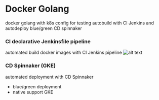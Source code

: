 # Docker Golang
docker golang with k8s config for testing autobuild with CI Jenkins and autodeploy blue/green CD spinnaker 
### CI declarative Jenkinsfile pipeline
automated build docker images with CI Jenkins pipeline
![alt text](https://i.imgur.com/oIprdKb.png)
### CD Spinnaker (GKE)
automated deployment with CD Spinnaker
- blue/green deployment
- native support GKE

